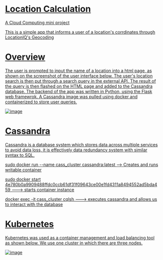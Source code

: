 # <u>**Location Calculation**

A Cloud Computing mini project

This is a simple app that informs a user of a location's corrdinates through LocationIQ's Geocoding
 
# Overview
  
The user is prompted to input the name of a location into a html page, as shown on the screenshot of the user interface below. The user's location search is then put through a search query in the external API. The result of the query is then flashed on the HTML page and added to the Cassandra database. The backend of the app was written in Python, using the Flask web framewrok. A Cassandra image was pulled using docker and containerized to store user queries.

![image](https://user-images.githubusercontent.com/96924468/162692092-f5b3aa55-e05a-4a5f-b03d-51e36436179e.png)
 
# Cassandra 

Cassandra is a database system which stores data across multiple services to avoid data loss, it is effectively data redundancy system with similar syntax to SQL.
 
sudo docker run --name cass_cluster cassandra:latest --> Creates and runs writable container
 
sudo docker start 4e780b0a9909488ffdc0ccb61df31f09643ce00e1fd4311a8494552ad5bda459 ---> starts container instance
 
docker exec -it cass_cluster cqlsh ---> executes cassandra and allows us to interact with the database

# Kubernetes

Kubernetes was used as a container management and load balancing tool as shown below. We use one cluster in which there are three nodes.

![image](https://user-images.githubusercontent.com/96924468/162695851-4400c7ef-b2e1-4456-b52c-39354b44f676.png)
 


